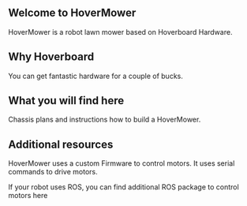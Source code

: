 ## Welcome to HoverMower
HoverMower is a robot lawn mower based on Hoverboard Hardware. 

## Why Hoverboard 
You can get fantastic hardware for a couple of bucks.

## What you will find here
Chassis plans and instructions how to build a HoverMower.

## Additional resources 
HoverMower uses a custom Firmware to control motors.
It uses serial commands to drive motors.

If your robot uses ROS, you can find additional ROS package to control
motors here
